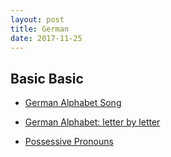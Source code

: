 ```yaml
---
layout: post
title: German
date: 2017-11-25
---
```


## Basic Basic
* [German Alphabet Song](https://www.youtube.com/watch?v=zxQXEyMMC0E)
* [German Alphabet: letter by letter](https://www.youtube.com/watch?v=wpBPaDI5IgI)

* [Possessive Pronouns](https://deutsch.lingolia.com/en/grammar/pronouns/possessive-pronouns)
